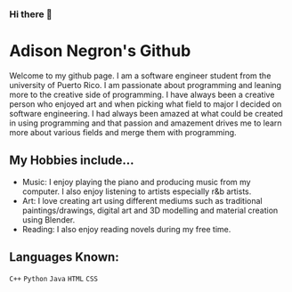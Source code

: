 ### Hi there 👋

# Adison Negron's Github
Welcome to my github page. I am a software engineer student from the university of Puerto Rico. I am passionate about programming and leaning more to the creative side of programming. I have always been a creative person who enjoyed art and when picking what field to major I decided on software engineering. I had always been amazed at what could be created in using programming and that passion and amazement drives me to learn more about various fields and merge them with programming.

## My Hobbies include...
- Music: I enjoy playing the piano and producing music from my computer. I also enjoy listening to artists especially r&b artists.
- Art: I love creating art using different mediums such as traditional paintings/drawings, digital art and 3D modelling and material creation using Blender.
- Reading: I also enjoy reading novels during my free time.


## Languages Known:
```C++``` ```Python``` ```Java``` ```HTML``` ```CSS``` 

